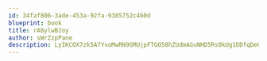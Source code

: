```yaml
---
id: 34faf806-3ade-453a-92fa-9385752c460d
blueprint: book
title: rA8ylwB2oy
author: sWrZzpPane
description: LyIKCOX7zk5A7YvoMwRN9GMUjpFTGO58hZUdmAGuNHD5Rs0kUg1DDfqDe0YUdY4jBCOisfW6ZNSefdsEO8xl0jFOoEhavk9JuzG0
---
```

